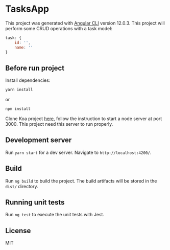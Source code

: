 # TasksApp

This project was generated with [Angular CLI](https://github.com/angular/angular-cli) version 12.0.3.
This project will perform some CRUD operations with a task model:
```js
task: {
    id: '', 
    name: ''
}
```

## Before run project

Install dependencies:
```bash
yarn install
```
or
```bash
npm install
```

Clone Koa project [here](https://github.com/thovo/koa-api), follow the instruction to start a node server at port 3000. This project need this server to run properly.

## Development server

Run `yarn start` for a dev server. Navigate to `http://localhost:4200/`.


## Build

Run `ng build` to build the project. The build artifacts will be stored in the `dist/` directory.

## Running unit tests

Run `ng test` to execute the unit tests with Jest.

## License
MIT
